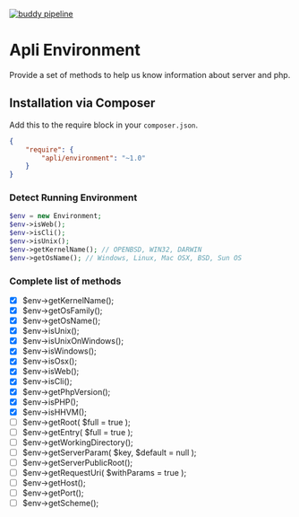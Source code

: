 [![buddy pipeline](https://app.buddy.works/dmandrafe/apli-environment/pipelines/pipeline/66482/badge.svg?token=ac40fcb04e4ac8e6f132f5faee6df14e92ab5e74208dd573211f9c8d7f8d0943 "buddy pipeline")](https://app.buddy.works/dmandrafe/apli-environment/pipelines/pipeline/66482)

# Apli Environment

Provide a set of methods to help us know information about server and php.

## Installation via Composer

Add this to the require block in your `composer.json`.

``` json
{
    "require": {
        "apli/environment": "~1.0"
    }
}
```

### Detect Running Environment

``` php
$env = new Environment;
$env->isWeb();
$env->isCli();
$env->isUnix();
$env->getKernelName(); // OPENBSD, WIN32, DARWIN
$env->getOsName(); // Windows, Linux, Mac OSX, BSD, Sun OS
```

### Complete list of methods

- [x] $env->getKernelName();
- [x] $env->getOsFamily();
- [x] $env->getOsName();
- [x] $env->isUnix();
- [x] $env->isUnixOnWindows();
- [x] $env->isWindows();
- [x] $env->isOsx();
- [x] $env->isWeb();
- [x] $env->isCli();
- [x] $env->getPhpVersion();
- [x] $env->isPHP();
- [x] $env->isHHVM();
- [ ] $env->getRoot( $full = true );
- [ ] $env->getEntry( $full = true );
- [ ] $env->getWorkingDirectory();
- [ ] $env->getServerParam( $key, $default = null );
- [ ] $env->getServerPublicRoot();
- [ ] $env->getRequestUri( $withParams = true );
- [ ] $env->getHost();
- [ ] $env->getPort();
- [ ] $env->getScheme();
